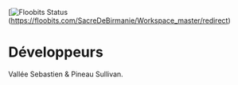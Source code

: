 [![Floobits Status](https://floobits.com/SacreDeBirmanie/Workspace_master.svg)(https://floobits.com/SacreDeBirmanie/Workspace_master/redirect)

# Développeurs
Vallée Sebastien & Pineau Sullivan.